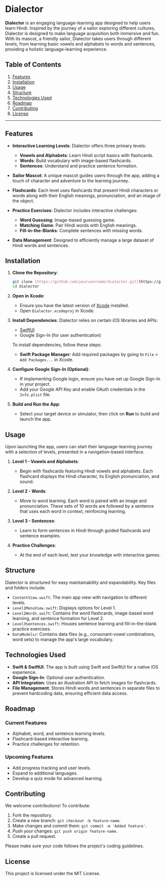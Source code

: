 # Dialector

**Dialector** is an engaging language-learning app designed to help users learn Hindi. Inspired by the journey of a sailor exploring different cultures, Dialector is designed to make language acquisition both immersive and fun. With its mascot, a friendly sailor, Dialector takes users through different levels, from learning basic vowels and alphabets to words and sentences, providing a holistic language-learning experience.

## Table of Contents
1. [Features](#features)
2. [Installation](#installation)
3. [Usage](#usage)
4. [Structure](#structure)
5. [Technologies Used](#technologies-used)
6. [Roadmap](#roadmap)
7. [Contributing](#contributing)
8. [License](#license)

---

## Features

- **Interactive Learning Levels**: Dialector offers three primary levels:
    - **Vowels and Alphabets**: Learn Hindi script basics with flashcards.
    - **Words**: Build vocabulary with image-based flashcards.
    - **Sentences**: Understand and practice sentence formation.
  
- **Sailor Mascot**: A unique mascot guides users through the app, adding a touch of character and adventure to the learning journey.

- **Flashcards**: Each level uses flashcards that present Hindi characters or words along with their English meanings, pronunciation, and an image of the object.

- **Practice Exercises**: Dialector includes interactive challenges:
    - **Word Guessing**: Image-based guessing game.
    - **Matching Game**: Pair Hindi words with English meanings.
    - **Fill-in-the-Blanks**: Complete sentences with missing words.

- **Data Management**: Designed to efficiently manage a large dataset of Hindi words and sentences.

## Installation

1. **Clone the Repository**:
   ```bash
   git clone [https://github.com/yourusername/dialector.git](https://github.com/bhanumeet/Dialector-.git)
   cd dialector
   ```

2. **Open in Xcode**:
   - Ensure you have the latest version of [Xcode](https://developer.apple.com/xcode/) installed.
   - Open `Dialector.xcodeproj` in Xcode.

3. **Install Dependencies**:
   Dialector relies on certain iOS libraries and APIs:
   - [SwiftUI](https://developer.apple.com/xcode/swiftui/)
   - Google Sign-In (for user authentication)

   To install dependencies, follow these steps:
   - **Swift Package Manager**: Add required packages by going to `File` > `Add Packages...` in Xcode.

4. **Configure Google Sign-In (Optional)**:
   - If implementing Google login, ensure you have set up Google Sign-In in your project.
   - Add your Google API Key and enable OAuth credentials in the `Info.plist` file.

5. **Build and Run the App**:
   - Select your target device or simulator, then click on **Run** to build and launch the app.

## Usage

Upon launching the app, users can start their language-learning journey with a selection of levels, presented in a navigation-based interface.

1. **Level 1 - Vowels and Alphabets**:
   - Begin with flashcards featuring Hindi vowels and alphabets. Each flashcard displays the Hindi character, its English pronunciation, and sound.

2. **Level 2 - Words**:
   - Move to word learning. Each word is paired with an image and pronunciation. These sets of 10 words are followed by a sentence that uses each word in context, reinforcing learning.

3. **Level 3 - Sentences**:
   - Learn to form sentences in Hindi through guided flashcards and sentence examples.

4. **Practice Challenges**:
   - At the end of each level, test your knowledge with interactive games.

## Structure

Dialector is structured for easy maintainability and expandability. Key files and folders include:

- `ContentView.swift`: The main app view with navigation to different levels.
- `Level1MenuView.swift`: Displays options for Level 1.
- `Level2Words.swift`: Contains the word flashcards, image-based word learning, and sentence formation for Level 2.
- `Level3Sentences.swift`: Houses sentence learning and fill-in-the-blank practice exercises.
- `DataModels/`: Contains data files (e.g., consonant-vowel combinations, word sets) to manage the app's large vocabulary.

## Technologies Used

- **Swift & SwiftUI**: The app is built using Swift and SwiftUI for a native iOS experience.
- **Google Sign-In**: Optional user authentication.
- **API Integration**: Uses an illustration API to fetch images for flashcards.
- **File Management**: Stores Hindi words and sentences in separate files to prevent hardcoding data, ensuring efficient data access.

## Roadmap

### Current Features
- Alphabet, word, and sentence learning levels.
- Flashcard-based interactive learning.
- Practice challenges for retention.

### Upcoming Features
- Add progress tracking and user levels.
- Expand to additional languages.
- Develop a quiz mode for advanced learning.

## Contributing

We welcome contributions! To contribute:

1. Fork the repository.
2. Create a new branch: `git checkout -b feature-name`.
3. Make changes and commit them: `git commit -m 'Added feature'`.
4. Push your changes: `git push origin feature-name`.
5. Create a pull request.

Please make sure your code follows the project's coding guidelines.

## License

This project is licensed under the MIT License.

